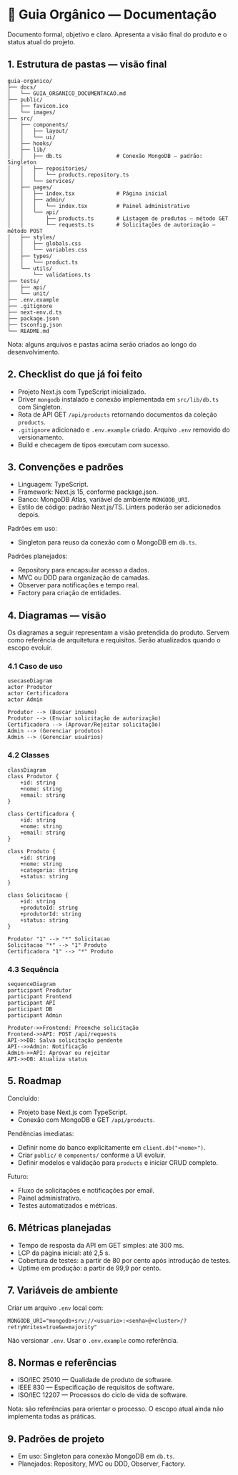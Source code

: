 # 📗 Guia Orgânico — Documentação

Documento formal, objetivo e claro. Apresenta a visão final do produto e o status atual do projeto.

## 1. Estrutura de pastas — visão final

```plaintext
guia-organico/
├── docs/
│   └── GUIA_ORGANICO_DOCUMENTACAO.md
├── public/
│   ├── favicon.ico
│   └── images/
├── src/
│   ├── components/
│   │   ├── layout/
│   │   └── ui/
│   ├── hooks/
│   ├── lib/
│   │   ├── db.ts                 # Conexão MongoDB — padrão: Singleton
│   │   ├── repositories/
│   │   │   └── products.repository.ts
│   │   └── services/
│   ├── pages/
│   │   ├── index.tsx             # Página inicial
│   │   ├── admin/
│   │   │   └── index.tsx         # Painel administrativo
│   │   └── api/
│   │       ├── products.ts       # Listagem de produtos — método GET
│   │       └── requests.ts       # Solicitações de autorização — método POST
│   ├── styles/
│   │   ├── globals.css
│   │   └── variables.css
│   ├── types/
│   │   └── product.ts
│   └── utils/
│       └── validations.ts
├── tests/
│   ├── api/
│   └── unit/
├── .env.example
├── .gitignore
├── next-env.d.ts
├── package.json
├── tsconfig.json
└── README.md
```

Nota: alguns arquivos e pastas acima serão criados ao longo do desenvolvimento.

## 2. Checklist do que já foi feito

- Projeto Next.js com TypeScript inicializado.
- Driver `mongodb` instalado e conexão implementada em `src/lib/db.ts` com Singleton.
- Rota de API GET `/api/products` retornando documentos da coleção `products`.
- `.gitignore` adicionado e `.env.example` criado. Arquivo `.env` removido do versionamento.
- Build e checagem de tipos executam com sucesso.

## 3. Convenções e padrões

- Linguagem: TypeScript.
- Framework: Next.js 15, conforme package.json.
- Banco: MongoDB Atlas, variável de ambiente `MONGODB_URI`.
- Estilo de código: padrão Next.js/TS. Linters poderão ser adicionados depois.

Padrões em uso:
- Singleton para reuso da conexão com o MongoDB em `db.ts`.

Padrões planejados:
- Repository para encapsular acesso a dados.
- MVC ou DDD para organização de camadas.
- Observer para notificações e tempo real.
- Factory para criação de entidades.

## 4. Diagramas — visão

Os diagramas a seguir representam a visão pretendida do produto. Servem como referência de arquitetura e requisitos. Serão atualizados quando o escopo evoluir.

### 4.1 Caso de uso

```mermaid
usecaseDiagram
actor Produtor
actor Certificadora
actor Admin

Produtor --> (Buscar insumo)
Produtor --> (Enviar solicitação de autorização)
Certificadora --> (Aprovar/Rejeitar solicitação)
Admin --> (Gerenciar produtos)
Admin --> (Gerenciar usuários)
```

### 4.2 Classes

```mermaid
classDiagram
class Produtor {
	+id: string
	+nome: string
	+email: string
}

class Certificadora {
	+id: string
	+nome: string
	+email: string
}

class Produto {
	+id: string
	+nome: string
	+categoria: string
	+status: string
}

class Solicitacao {
	+id: string
	+produtoId: string
	+produtorId: string
	+status: string
}

Produtor "1" --> "*" Solicitacao
Solicitacao "*" --> "1" Produto
Certificadora "1" --> "*" Produto
```

### 4.3 Sequência

```mermaid
sequenceDiagram
participant Produtor
participant Frontend
participant API
participant DB
participant Admin

Produtor->>Frontend: Preenche solicitação
Frontend->>API: POST /api/requests
API->>DB: Salva solicitação pendente
API-->>Admin: Notificação
Admin->>API: Aprovar ou rejeitar
API->>DB: Atualiza status
```

## 5. Roadmap

Concluído:
- Projeto base Next.js com TypeScript.
- Conexão com MongoDB e GET `/api/products`.

Pendências imediatas:
- Definir nome do banco explicitamente em `client.db("<nome>")`.
- Criar `public/` e `components/` conforme a UI evoluir.
- Definir modelos e validação para `products` e iniciar CRUD completo.

Futuro:
- Fluxo de solicitações e notificações por email.
- Painel administrativo.
- Testes automatizados e métricas.

## 6. Métricas planejadas

- Tempo de resposta da API em GET simples: até 300 ms.
- LCP da página inicial: até 2,5 s.
- Cobertura de testes: a partir de 80 por cento após introdução de testes.
- Uptime em produção: a partir de 99,9 por cento.

## 7. Variáveis de ambiente

Criar um arquivo `.env` local com:

```
MONGODB_URI="mongodb+srv://<usuario>:<senha>@<cluster>/?retryWrites=true&w=majority"
```

Não versionar `.env`. Usar o `.env.example` como referência.

## 8. Normas e referências

- ISO/IEC 25010 — Qualidade de produto de software.
- IEEE 830 — Especificação de requisitos de software.
- ISO/IEC 12207 — Processos do ciclo de vida de software.

Nota: são referências para orientar o processo. O escopo atual ainda não implementa todas as práticas.

## 9. Padrões de projeto

- Em uso: Singleton para conexão MongoDB em `db.ts`.
- Planejados: Repository, MVC ou DDD, Observer, Factory.

